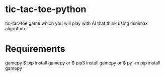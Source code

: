# tic-tac-toe-python
tic-tac-toe game which you will play with AI that think using minimax algorithm .

# Requirements
gamepy 
$ pip install gamepy 
or 
$ pip3 install gamepy
or 
$ py -m pip install gamepy
